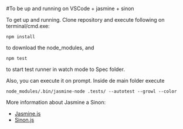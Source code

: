 #To be up and running on VSCode + jasmine + sinon

To get up and running. Clone repository and execute following on terminal/cmd.exe:

`npm install` 

to download the node_modules, and 

`npm test` 

to start test runner in watch mode to Spec folder.

Also, you can execute it on prompt. Inside de main folder execute

`node_modules/.bin/jasmine-node .tests/ --autotest --growl --color`
	
More information about Jasmine a Sinon:

* [Jasmine.js](http://jasmine.github.io/)
* [Sinon.js](http://sinonjs.org)
	
